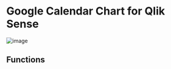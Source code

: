 # Google Calendar Chart for Qlik Sense

![image](https://user-images.githubusercontent.com/7877793/197672644-a1eeb5e1-90c4-4247-8b28-c60705efcd02.png)

## Functions
